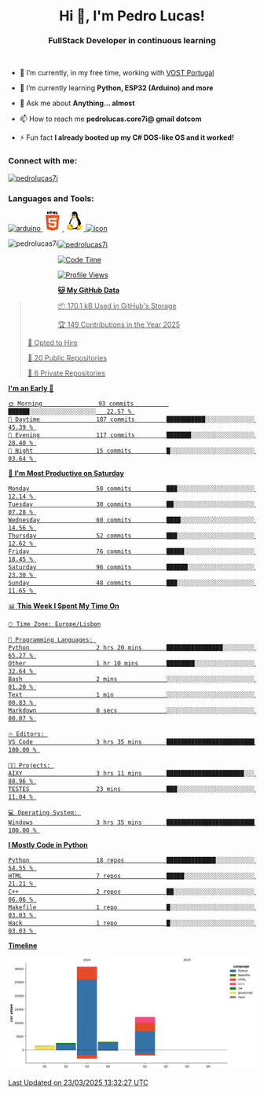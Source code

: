 <h1 align="center">Hi 👋, I'm Pedro Lucas!</h1>
<h3 align="center">FullStack Developer in continuous learning</h3>
<br>

- 🔭 I’m currently, in my free time, working with [VOST Portugal](https://github.com/vostpt) 

- 🌱 I’m currently learning **Python, ESP32 (Arduino) and more**

- 💬 Ask me about **Anything... almost**

- 📫 How to reach me **pedrolucas.core7i@ gmail dotcom**

- ⚡ Fun fact **I already booted up my C# DOS-like OS and it worked!**

<h3 align="left">Connect with me:</h3>
<p align="left">
    <div display="flex">
        <p align="left"> <a href="https://twitter.com/pedrolucas7i" target="blank"><img src="https://img.shields.io/twitter/follow/pedrolucas7i?logo=twitter&style=for-the-badge" alt="pedrolucas7i" /></a> </p>
    </div>
</p>
<h3 align="left">Languages and Tools:</h3>
<p align="left"> <a href="https://www.arduino.cc/" target="_blank" rel="noreferrer"> <img src="https://cdn.worldvectorlogo.com/logos/arduino-1.svg" alt="arduino" width="40" height="40"/> </a> <a href="https://www.w3.org/html/" target="_blank" rel="noreferrer"> <img src="https://raw.githubusercontent.com/devicons/devicon/master/icons/html5/html5-original-wordmark.svg" alt="html5" width="40" height="40"/> </a> <a href="https://www.linux.org/" target="_blank" rel="noreferrer"> <img src="https://raw.githubusercontent.com/devicons/devicon/master/icons/linux/linux-original.svg" alt="linux" width="40" height="40"/> </a> <a href="https://www.python.org" target="_blank" rel="noreferrer"> <img src="https://techstack-generator.vercel.app/python-icon.svg" alt="icon" width="40" height="40" />

<p><img align="left" height="194px" src="https://github-readme-stats.vercel.app/api/top-langs?username=pedrolucas7i&show_icons=true&theme=tokyonight&locale=en&layout=compact" alt="pedrolucas7i" /></p><img height="194px" align="center" src="https://github-readme-stats.vercel.app/api?username=pedrolucas7i&show_icons=true&theme=tokyonight&locale=en" alt="pedrolucas7i" />

<!--START_SECTION:waka-->
![Code Time](http://img.shields.io/badge/Code%20Time-69%20hrs%209%20mins-blue)

![Profile Views](http://img.shields.io/badge/Profile%20Views-1-blue)

**🐱 My GitHub Data** 

> 📦 170.1 kB Used in GitHub's Storage 
 > 
> 🏆 149 Contributions in the Year 2025
 > 
> 💼 Opted to Hire
 > 
> 📜 20 Public Repositories 
 > 
> 🔑 6 Private Repositories 
 > 
**I'm an Early 🐤** 

```text
🌞 Morning                93 commits          ██████░░░░░░░░░░░░░░░░░░░   22.57 % 
🌆 Daytime                187 commits         ███████████░░░░░░░░░░░░░░   45.39 % 
🌃 Evening                117 commits         ███████░░░░░░░░░░░░░░░░░░   28.40 % 
🌙 Night                  15 commits          █░░░░░░░░░░░░░░░░░░░░░░░░   03.64 % 
```
📅 **I'm Most Productive on Saturday** 

```text
Monday                   50 commits          ███░░░░░░░░░░░░░░░░░░░░░░   12.14 % 
Tuesday                  30 commits          ██░░░░░░░░░░░░░░░░░░░░░░░   07.28 % 
Wednesday                60 commits          ████░░░░░░░░░░░░░░░░░░░░░   14.56 % 
Thursday                 52 commits          ███░░░░░░░░░░░░░░░░░░░░░░   12.62 % 
Friday                   76 commits          █████░░░░░░░░░░░░░░░░░░░░   18.45 % 
Saturday                 96 commits          ██████░░░░░░░░░░░░░░░░░░░   23.30 % 
Sunday                   48 commits          ███░░░░░░░░░░░░░░░░░░░░░░   11.65 % 
```


📊 **This Week I Spent My Time On** 

```text
🕑︎ Time Zone: Europe/Lisbon

💬 Programming Languages: 
Python                   2 hrs 20 mins       ████████████████░░░░░░░░░   65.27 % 
Other                    1 hr 10 mins        ████████░░░░░░░░░░░░░░░░░   32.64 % 
Bash                     2 mins              ░░░░░░░░░░░░░░░░░░░░░░░░░   01.20 % 
Text                     1 min               ░░░░░░░░░░░░░░░░░░░░░░░░░   00.83 % 
Markdown                 0 secs              ░░░░░░░░░░░░░░░░░░░░░░░░░   00.07 % 

🔥 Editors: 
VS Code                  3 hrs 35 mins       █████████████████████████   100.00 % 

🐱‍💻 Projects: 
AIXY                     3 hrs 11 mins       ██████████████████████░░░   88.96 % 
TESTES                   23 mins             ███░░░░░░░░░░░░░░░░░░░░░░   11.04 % 

💻 Operating System: 
Windows                  3 hrs 35 mins       █████████████████████████   100.00 % 
```

**I Mostly Code in Python** 

```text
Python                   18 repos            ██████████████░░░░░░░░░░░   54.55 % 
HTML                     7 repos             █████░░░░░░░░░░░░░░░░░░░░   21.21 % 
C++                      2 repos             ██░░░░░░░░░░░░░░░░░░░░░░░   06.06 % 
Makefile                 1 repo              █░░░░░░░░░░░░░░░░░░░░░░░░   03.03 % 
Hack                     1 repo              █░░░░░░░░░░░░░░░░░░░░░░░░   03.03 % 
```



**Timeline**

![Lines of Code chart](https://raw.githubusercontent.com/pedrolucas7i/pedrolucas7i/main/assets/bar_graph.png)


 Last Updated on 23/03/2025 13:32:27 UTC
<!--END_SECTION:waka-->